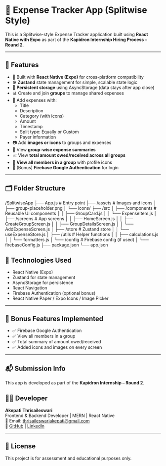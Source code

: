 # 💸 Expense Tracker App (Splitwise Style)

This is a Splitwise-style Expense Tracker application built using **React Native with Expo** as part of the **Kapidron Internship Hiring Process – Round 2**.

---

## 📱 Features

- 🚀 Built with **React Native (Expo)** for cross-platform compatibility
- ⚙️ **Zustand** state management for simple, scalable state logic
- 💾 **Persistent storage** using AsyncStorage (data stays after app close)
- 📊 Create and join **groups** to manage shared expenses
- 🧾 Add expenses with:
  - Title
  - Description
  - Category (with icons)
  - Amount
  - Timestamp
  - Split type: Equally or Custom
  - Payer information
- 📷 Add **images or icons** to groups and expenses
- 📃 View **group-wise expense summaries**
- 📈 View **total amount owed/received across all groups**
- 👥 **View all members in a group** with profile icons
- 🔐 (Bonus) **Firebase Google Authentication** for login

---

## 🗂️ Folder Structure

/SplitwiseApp ├── App.js # Entry point 
              ├── /assets # Images and icons │ ├── group-placeholder.png │ └── icons/ ├── /src │ ├── /components # Reusable UI components │ │ ├── GroupCard.js │ │ └── ExpenseItem.js │ ├── /screens # App screens │ │ ├── HomeScreen.js │ │ ├── CreateGroupScreen.js │ │ ├── GroupDetailsScreen.js │ │ └── AddExpenseScreen.js │ ├── /store # Zustand store │ │ └── useExpenseStore.js │ ├── /utils # Helper functions │ │ ├── calculations.js │ │ └── formatters.js │ └── /config # Firebase config (if used) │ └── firebaseConfig.js ├── package.json └── app.json

## 🧠 Technologies Used

- React Native (Expo)
- Zustand for state management
- AsyncStorage for persistence
- React Navigation
- Firebase Authentication (optional bonus)
- React Native Paper / Expo Icons / Image Picker

---

## 📌 Bonus Features Implemented

- ✅ Firebase Google Authentication
- ✅ View all members in a group
- ✅ Total summary of amount owed/received
- ✅ Added icons and images on every screen

---

## 📬 Submission Info

This app is developed as part of the **Kapidron Internship – Round 2**.  
## 🙋‍♀️ Developer

**Akepati Thrisaileswari**  
Frontend & Backend Developer | MERN | React Native  
📧 Email: thrisaileswariakepati@gmail.com  
🔗 [GitHub](https://github.com/Thrisha999) | [LinkedIn](https://www.linkedin.com/in/thrisaileswari-akepati)

---

## 📄 License

This project is for assessment and educational purposes only.

